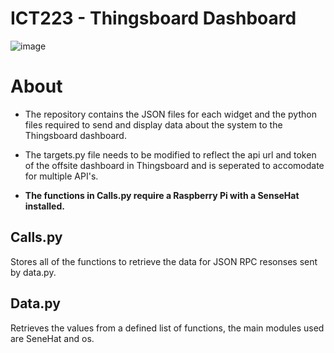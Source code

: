 # ICT223 - Thingsboard Dashboard

![image](https://user-images.githubusercontent.com/95189970/218229756-f085c006-9477-4089-af92-e772d5f304de.png)

# About #

- The repository contains the JSON files for each widget and the python files required to send and display data about the system to the Thingsboard dashboard.

- The targets.py file needs to be modified to reflect the api url and token of the offsite dashboard in Thingsboard and is seperated to accomodate for multiple API's.

- **The functions in Calls.py require a Raspberry Pi with a SenseHat installed.**

## Calls.py ##

Stores all of the functions to retrieve the data for JSON RPC resonses sent by data.py. 

## Data.py ##

Retrieves the values from a defined list of functions, the main modules used are SeneHat and os.

